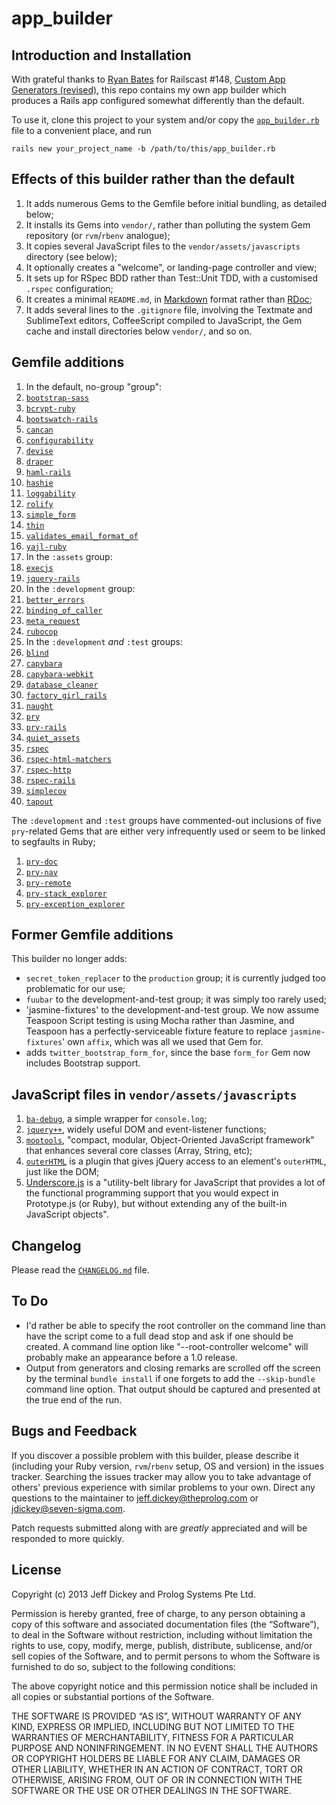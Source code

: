 
# app_builder

## Introduction and Installation

With grateful thanks to [Ryan Bates](https://github.com/ryanb) for Railscast #148, [Custom App Generators (revised)](http://railscasts.com/episodes/148-custom-app-generators-revised?autoplay=true), this repo contains my own app builder which produces a Rails app configured somewhat differently than the default.

To use it, clone this project to your system and/or copy the [`app_builder.rb`](app_builder.rb) file to a convenient place, and run

```
rails new your_project_name -b /path/to/this/app_builder.rb
```

## Effects of this builder rather than the default

1. It adds numerous Gems to the Gemfile before initial bundling, as detailed below;
1. It installs its Gems into `vendor/`, rather than polluting the system Gem repository (or `rvm`/`rbenv` analogue);
1. It copies several JavaScript files to the `vendor/assets/javascripts` directory (see below);
1. It optionally creates a "welcome", or landing-page controller and view;
1. It sets up for RSpec BDD rather than Test::Unit TDD, with a customised `.rspec` configuration;
1. It creates a minimal `README.md`, in [Markdown](http://daringfireball.net/projects/markdown/) format rather than [RDoc](http://rdoc.rubyforge.org/);
1. It adds several lines to the `.gitignore` file, involving the Textmate and SublimeText editors, CoffeeScript compiled to JavaScript, the Gem cache and install directories below `vendor/`, and so on.

## Gemfile additions

1. In the default, no-group "group":
  1. [`bootstrap-sass`](https://github.com/thomas-mcdonald/bootstrap-sass/)
  1. [`bcrypt-ruby`](https://github.com/codahale/bcrypt-ruby)
  1. [`bootswatch-rails`](https://github.com/maxim/bootswatch-rails)
  1. [`cancan`](https://github.com/ryanb/cancan/)
  1. [`configurability`](https://github.com/ged/configurability)
  1. [`devise`](https://github.com/plataformatec/devise)
  1. [`draper`](https://github.com/drapergem/draper)
  1. [`haml-rails`](https://github.com/indirect/haml-rails)
  1. [`hashie`](https://github.com/intridea/hashie)
  1. [`loggability`](https://github.com/ged/loggability)
  1. [`rolify`](https://github.com/EppO/rolify)
  1. [`simple_form`](https://github.com/plataformatec/simple_form)
  1. [`thin`](https://github.com/macournoyer/thin/)
  1. [`validates_email_format_of`](https://github.com/alexdunae/validates_email_format_of)
  1. [`yajl-ruby`](https://github.com/brianmario/yajl-ruby)
1. In the `:assets` group:
  1. [`execjs`](https://github.com/sstephenson/execjs)
  1. [`jquery-rails`](https://github.com/rails/jquery-rails)
1. In the `:development` group:
  1. [`better_errors`](https://github.com/charliesome/better_errors)
  1. [`binding_of_caller`](https://github.com/banister/binding_of_caller)
  1. [`meta_request`](https://github.com/dejan/rails_panel/tree/master/meta_request)
  1. [`rubocop`](https://github.com/bbatsov/rubocop)
1. In the `:development` *and* `:test` groups:
  1. [`blind`](https://github.com/frodsan/blind)
  1. [`capybara`](https://github.com/jnicklas/capybara)
  1. [`capybara-webkit`](https://github.com/thoughtbot/capybara-webkit)
  1. [`database_cleaner`](https://github.com/bmabey/database_cleaner)
  1. [`factory_girl_rails`](https://github.com/thoughtbot/factory_girl_rails)
  1. [`naught`](https://github.com/avdi/naught)
  1. [`pry`](https://github.com/pry/pry)
  1. [`pry-rails`](https://github.com/rweng/pry-rails)
  1. [`quiet_assets`](https://github.com/evrone/quiet_assets)
  1. [`rspec`](https://github.com/rspec/rspec)
  1. [`rspec-html-matchers`](https://github.com/kucaahbe/rspec-html-matchers)
  1. [`rspec-http`](https://github.com/c42/rspec-http)
  1. [`rspec-rails`](https://github.com/rspec/rspec-rails)
  1. [`simplecov`](https://github.com/colszowka/simplecov)
  1. [`tapout`](https://github.com/rubyworks/tapout)

The `:development` and `:test` groups have commented-out inclusions of five `pry`-related Gems that are either very infrequently used or seem to be linked to segfaults in Ruby;

1. [`pry-doc`](https://github.com/pry/pry-doc)
1. [`pry-nav`](https://github.com/nixme/pry-nav)
1. [`pry-remote`](https://github.com/Mon-Ouie/pry-remote)
1. [`pry-stack_explorer`](https://github.com/pry/pry-stack_explorer)
1. [`pry-exception_explorer`](https://github.com/pry/pry-exception_explorer)

## Former Gemfile additions

This builder no longer adds:

* `secret_token_replacer` to the `production` group; it is currently judged too problematic for our use;
* `fuubar` to the development-and-test group; it was simply too rarely used;
* 'jasmine-fixtures' to the development-and-test group. We now assume Teaspoon Script testing is using Mocha rather than Jasmine, and Teaspoon has a perfectly-serviceable fixture feature to replace `jasmine-fixtures`' own `affix`, which was all we used that Gem for.
* adds `twitter_bootstrap_form_for`, since the base `form_for` Gem now includes Bootstrap support.

## JavaScript files in `vendor/assets/javascripts`

1. [`ba-debug`](https://github.com/cowboy/javascript-debug), a simple wrapper for `console.log`;
1. [`jquery++`](http://jquerypp.com/), widely useful DOM and event-listener functions;
1. [`mootools`](http://mootools.net), "compact, modular, Object-Oriented JavaScript framework" that enhances several core classes (Array, String, etc);
1. [`outerHTML`](http://www.darlesson.com/plugins/OuterHTML) is a plugin that gives jQuery access to an element's `outerHTML`, just like the DOM;
1. [Underscore.js](http://underscorejs.org) is a "utility-belt library for JavaScript that provides a lot of the functional programming support that you would expect in Prototype.js (or Ruby), but without extending any of the built-in JavaScript objects".

## Changelog

Please read the [`CHANGELOG.md`](CHANGELOG.md) file.

## To Do

* I'd rather be able to specify the root controller on the command line than have the script come to a full dead stop and ask if one should be created. A command line option like "--root-controller welcome" will probably make an appearance before a 1.0 release.
* Output from generators and closing remarks are scrolled off the screen by the terminal `bundle install` if one forgets to add the `--skip-bundle` command line option. That output should be captured and presented at the true end of the run.

## Bugs and Feedback

If you discover a possible problem with this builder, please describe it (including your Ruby version, `rvm`/`rbenv` setup, OS and version) in the issues tracker. Searching the issues tracker may allow you to take advantage of others' previous experience with similar problems to your own. Direct any questions to the maintainer to [jeff&#46;dickey&#64;th&#101;&#112;&#114;&#111;log&#46;&#99;o&#109;](mailt&#111;&#58;j&#101;%66%&#54;6&#46;%&#54;&#52;i%63key%&#52;0&#116;h&#101;pr%6Fl&#111;%6&#55;&#46;%&#54;3o%&#54;D) or [j&#100;ic&#107;e&#121;&#64;seven&#45;sig&#109;&#97;&#46;&#99;&#111;m](m&#97;ilto&#58;jdickey&#64;s&#37;&#54;5ve%6E&#45;sigm&#97;&#46;&#99;om).

Patch requests submitted along with are *greatly* appreciated and will be responded to more quickly.

## License

Copyright (c) 2013 Jeff Dickey and Prolog Systems Pte Ltd.

Permission is hereby granted, free of charge, to any person obtaining a copy of this software and associated documentation files (the “Software”), to deal in the Software without restriction, including without limitation the rights to use, copy, modify, merge, publish, distribute, sublicense, and/or sell copies of the Software, and to permit persons to whom the Software is furnished to do so, subject to the following conditions:

The above copyright notice and this permission notice shall be included in all copies or substantial portions of the Software.

THE SOFTWARE IS PROVIDED “AS IS”, WITHOUT WARRANTY OF ANY KIND, EXPRESS OR IMPLIED, INCLUDING BUT NOT LIMITED TO THE WARRANTIES OF MERCHANTABILITY, FITNESS FOR A PARTICULAR PURPOSE AND NONINFRINGEMENT. IN NO EVENT SHALL THE AUTHORS OR COPYRIGHT HOLDERS BE LIABLE FOR ANY CLAIM, DAMAGES OR OTHER LIABILITY, WHETHER IN AN ACTION OF CONTRACT, TORT OR OTHERWISE, ARISING FROM, OUT OF OR IN CONNECTION WITH THE SOFTWARE OR THE USE OR OTHER DEALINGS IN THE SOFTWARE.
